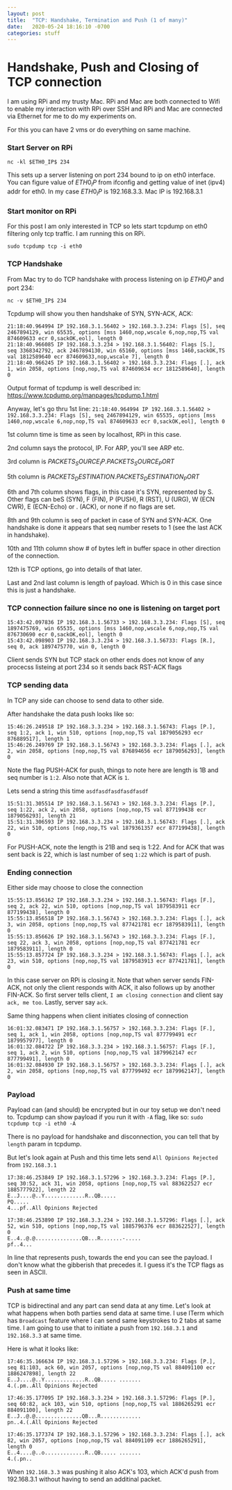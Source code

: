 ```yaml
---
layout: post
title:  "TCP: Handshake, Termination and Push (1 of many)"
date:   2020-05-24 18:16:10 -0700
categories: stuff
---
```


# Handshake, Push and Closing of TCP connection

I am using RPi and my trusty Mac. RPi and Mac are both connected to Wifi to enable my interaction with RPi over SSH and RPi and Mac are connected via Ethernet for me to do my experiments on.

For this you can have 2 vms or do everything on same machine.

### Start Server on RPi

`nc -kl $ETH0_IP$ 234`

This sets up a server listening on port 234 bound to ip on eth0 interface. You can figure value of $ETH0_IP$ from ifconfig and getting value of inet (ipv4) addr for eth0. In my case $ETH0_IP$ is 192.168.3.3. Mac IP is 192.168.3.1

### Start monitor on RPi

For this post I am only interested in TCP so lets start tcpdump on eth0 filtering only tcp traffic. I am running this on RPi.

`sudo tcpdump tcp -i eth0`


### TCP Handshake

From Mac try to do TCP handshake with process listening on ip $ETH0_IP$ and port 234:

`nc -v $ETH0_IP$ 234`

Tcpdump will show you then handshake of SYN, SYN-ACK, ACK:

```
21:18:40.964994 IP 192.168.3.1.56402 > 192.168.3.3.234: Flags [S], seq 2467894129, win 65535, options [mss 1460,nop,wscale 6,nop,nop,TS val 874609633 ecr 0,sackOK,eol], length 0
21:18:40.966085 IP 192.168.3.3.234 > 192.168.3.1.56402: Flags [S.], seq 3368342792, ack 2467894130, win 65160, options [mss 1460,sackOK,TS val 1812589640 ecr 874609633,nop,wscale 7], length 0
21:18:40.966245 IP 192.168.3.1.56402 > 192.168.3.3.234: Flags [.], ack 1, win 2058, options [nop,nop,TS val 874609634 ecr 1812589640], length 0
```

Output format of tcpdump is well described in: https://www.tcpdump.org/manpages/tcpdump.1.html

Anyway, let's go thru 1st line:
`21:18:40.964994 IP 192.168.3.1.56402 > 192.168.3.3.234: Flags [S], seq 2467894129, win 65535, options [mss 1460,nop,wscale 6,nop,nop,TS val 874609633 ecr 0,sackOK,eol], length 0`

1st column time is time as seen by localhost, RPi in this case.

2nd column says the protocol, IP. For ARP, you'll see ARP etc.

3rd column is $PACKETS_SOURCE_IP$.$PACKETS_SOURCE_PORT$

5th column is $PACKETS_DESTINATION$.$PACKETS_DESTINATION_PORT$

6th and 7th column shows flags, in this case it's SYN, represented by S. Other flags can beS (SYN), F (FIN), P (PUSH), R (RST), U (URG), W (ECN CWR), E (ECN-Echo) or . (ACK), or none if no flags are set.

8th and 9th column is seq of packet in case of SYN and SYN-ACK. One handshake is done it appears that seq number resets to 1 (see the last ACK in handshake).

10th and 11th column show # of bytes left in buffer space in other direction of the connection.

12th is TCP options, go into details of that later.

Last and 2nd last column is length of payload. Which is 0 in this case since this is just a handshake.

### TCP connection failure since no one is listening on target port

```
15:43:42.097836 IP 192.168.3.1.56733 > 192.168.3.3.234: Flags [S], seq 1897475769, win 65535, options [mss 1460,nop,wscale 6,nop,nop,TS val 876730690 ecr 0,sackOK,eol], length 0
15:43:42.098903 IP 192.168.3.3.234 > 192.168.3.1.56733: Flags [R.], seq 0, ack 1897475770, win 0, length 0
```

Client sends SYN but TCP stack on other ends does not know of any procecss listeing at port 234 so it sends back RST-ACK flags

### TCP sending data

In TCP any side can choose to send data to other side.

After handshake the data push looks like so:
```
15:46:26.249518 IP 192.168.3.3.234 > 192.168.3.1.56743: Flags [P.], seq 1:2, ack 1, win 510, options [nop,nop,TS val 1879056293 ecr 876889517], length 1
15:46:26.249769 IP 192.168.3.1.56743 > 192.168.3.3.234: Flags [.], ack 2, win 2058, options [nop,nop,TS val 876894656 ecr 1879056293], length 0
```

Note the flag PUSH-ACK for push, things to note here are length is 1B and seq number is `1:2`. Also note that ACK is `1`.

Lets send a string this time `asdfasdfasdfasdfasdf`
```
15:51:31.305514 IP 192.168.3.1.56743 > 192.168.3.3.234: Flags [P.], seq 1:22, ack 2, win 2058, options [nop,nop,TS val 877199438 ecr 1879056293], length 21
15:51:31.306593 IP 192.168.3.3.234 > 192.168.3.1.56743: Flags [.], ack 22, win 510, options [nop,nop,TS val 1879361357 ecr 877199438], length 0
```

For PUSH-ACK, note the length is 21B and seq is 1:22. And for ACK that was sent back is 22, which is last number of seq `1:22` which is part of push.

### Ending connection

Either side may choose to close the connection

```
15:55:13.856162 IP 192.168.3.3.234 > 192.168.3.1.56743: Flags [F.], seq 2, ack 22, win 510, options [nop,nop,TS val 1879583911 ecr 877199438], length 0
15:55:13.856518 IP 192.168.3.1.56743 > 192.168.3.3.234: Flags [.], ack 3, win 2058, options [nop,nop,TS val 877421781 ecr 1879583911], length 0
15:55:13.856626 IP 192.168.3.1.56743 > 192.168.3.3.234: Flags [F.], seq 22, ack 3, win 2058, options [nop,nop,TS val 877421781 ecr 1879583911], length 0
15:55:13.857724 IP 192.168.3.3.234 > 192.168.3.1.56743: Flags [.], ack 23, win 510, options [nop,nop,TS val 1879583913 ecr 877421781], length 0
```

In this case server on RPi is closing it. Note that when server sends FIN-ACK, not only the client responds with ACK, it also follows up by another FIN-ACK. So first server tells client, `I am closing connection` and client say `ack, me too`. Lastly, server say `ack`.

Same thing happens when client initiates closing of connection
```
16:01:32.083471 IP 192.168.3.1.56757 > 192.168.3.3.234: Flags [F.], seq 1, ack 1, win 2058, options [nop,nop,TS val 877799491 ecr 1879957977], length 0
16:01:32.084722 IP 192.168.3.3.234 > 192.168.3.1.56757: Flags [F.], seq 1, ack 2, win 510, options [nop,nop,TS val 1879962147 ecr 877799491], length 0
16:01:32.084930 IP 192.168.3.1.56757 > 192.168.3.3.234: Flags [.], ack 2, win 2058, options [nop,nop,TS val 877799492 ecr 1879962147], length 0
```

### Payload

Payload can (and should) be encrypted but in our toy setup we don't need to. Tcpdump can show payload if you run it with `-A` flag, like so:
`sudo tcpdump tcp -i eth0 -A`

There is no payload for handshake and disconnection, you can tell that by `length` param in tcpdump.

But let's look again at Push and this time lets send `All Opinions Rejected` from `192.168.3.1`
```
17:38:46.253849 IP 192.168.3.1.57296 > 192.168.3.3.234: Flags [P.], seq 30:52, ack 31, win 2058, options [nop,nop,TS val 883622527 ecr 1885777922], length 22
E..J....@..Y.............R..QB.....
PQ.....
4...pf..All Opinions Rejected

17:38:46.253890 IP 192.168.3.3.234 > 192.168.3.1.57296: Flags [.], ack 52, win 510, options [nop,nop,TS val 1885796376 ecr 883622527], length 0
E..4..@.@...............QB...R.......-.....
pf..4...
```

In line that represents push, towards the end you can see the payload. I don't know what the gibberish that precedes it. I guess it's the TCP flags as seen in ASCII.

### Push at same time

TCP is bidirectinal and any part can send data at any time.
Let's look at what happens when both parties send data at same time. I use ITerm which has `Broadcast` feature where I can send same keystrokes to 2 tabs at same time. I am going to use that to initiate a push from `192.168.3.1` and `192.168.3.3` at same time.

Here is what it looks like:
```
17:46:35.166634 IP 192.168.3.1.57296 > 192.168.3.3.234: Flags [P.], seq 81:103, ack 60, win 2057, options [nop,nop,TS val 884091100 ecr 1886247898], length 22
E..J....@..Y.............R..QB.....	.......
4.(.pm..All Opinions Rejected

17:46:35.177095 IP 192.168.3.3.234 > 192.168.3.1.57296: Flags [P.], seq 60:82, ack 103, win 510, options [nop,nop,TS val 1886265291 ecr 884091100], length 22
E..J..@.@...............QB...R.............
pn..4.(.All Opinions Rejected

17:46:35.177374 IP 192.168.3.1.57296 > 192.168.3.3.234: Flags [.], ack 82, win 2057, options [nop,nop,TS val 884091109 ecr 1886265291], length 0
E..4....@..o.............R..QB.....	.......
4.(.pn..
```

When `192.168.3.3` was pushing it also ACK's 103, which ACK'd push from 192.168.3.1 without having to send an additinal packet.
